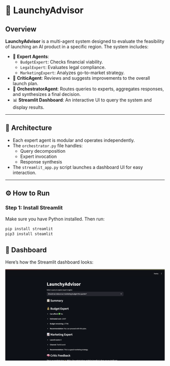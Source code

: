 # 🚀 LaunchyAdvisor

## Overview

**LaunchyAdvisor** is a multi-agent system designed to evaluate the feasibility of launching an AI product in a specific region. The system includes:

- 🧠 **Expert Agents**:
  - `BudgetExpert`: Checks financial viability.
  - `LegalExpert`: Evaluates legal compliance.
  - `MarketingExpert`: Analyzes go-to-market strategy.
- 🧠 **CriticAgent**: Reviews and suggests improvements to the overall launch plan.
- 🧠 **OrchestratorAgent**: Routes queries to experts, aggregates responses, and synthesizes a final decision.
- 📊 **Streamlit Dashboard**: An interactive UI to query the system and display results.

---

## 🧠 Architecture

- Each expert agent is modular and operates independently.
- The `orchestrator.py` file handles:
  - Query decomposition
  - Expert invocation
  - Response synthesis
- The `streamlit_app.py` script launches a dashboard UI for easy interaction.


---

## ⚙️ How to Run

### Step 1: Install Streamlit

Make sure you have Python installed. Then run:

```bash
pip install streamlit
pip3 install steamlit
```

## 📸 Dashboard

Here’s how the Streamlit dashboard looks:

![Dashboard](Streamlit_dashboard.png)